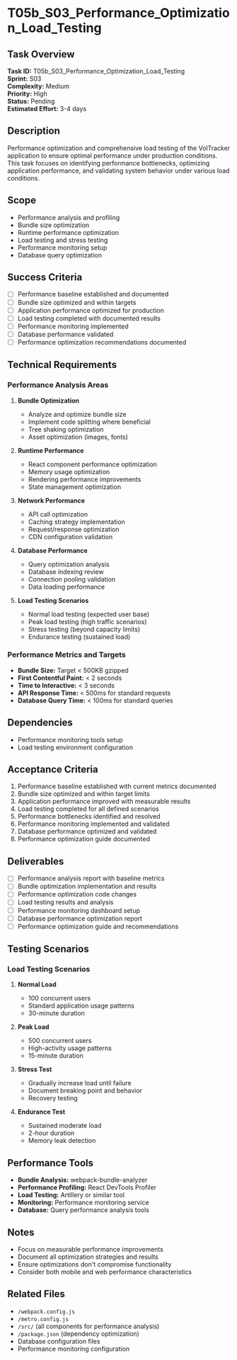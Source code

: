 # T05b_S03_Performance_Optimization_Load_Testing

## Task Overview
**Task ID:** T05b_S03_Performance_Optimization_Load_Testing  
**Sprint:** S03  
**Complexity:** Medium  
**Priority:** High  
**Status:** Pending  
**Estimated Effort:** 3-4 days  

## Description
Performance optimization and comprehensive load testing of the VolTracker application to ensure optimal performance under production conditions. This task focuses on identifying performance bottlenecks, optimizing application performance, and validating system behavior under various load conditions.

## Scope
- Performance analysis and profiling
- Bundle size optimization
- Runtime performance optimization
- Load testing and stress testing
- Performance monitoring setup
- Database query optimization

## Success Criteria
- [ ] Performance baseline established and documented
- [ ] Bundle size optimized and within targets
- [ ] Application performance optimized for production
- [ ] Load testing completed with documented results
- [ ] Performance monitoring implemented
- [ ] Database performance validated
- [ ] Performance optimization recommendations documented

## Technical Requirements

### Performance Analysis Areas
1. **Bundle Optimization**
   - Analyze and optimize bundle size
   - Implement code splitting where beneficial
   - Tree shaking optimization
   - Asset optimization (images, fonts)

2. **Runtime Performance**
   - React component performance optimization
   - Memory usage optimization
   - Rendering performance improvements
   - State management optimization

3. **Network Performance**
   - API call optimization
   - Caching strategy implementation
   - Request/response optimization
   - CDN configuration validation

4. **Database Performance**
   - Query optimization analysis
   - Database indexing review
   - Connection pooling validation
   - Data loading performance

5. **Load Testing Scenarios**
   - Normal load testing (expected user base)
   - Peak load testing (high traffic scenarios)
   - Stress testing (beyond capacity limits)
   - Endurance testing (sustained load)

### Performance Metrics and Targets
- **Bundle Size:** Target < 500KB gzipped
- **First Contentful Paint:** < 2 seconds
- **Time to Interactive:** < 3 seconds
- **API Response Time:** < 500ms for standard requests
- **Database Query Time:** < 100ms for standard queries

## Dependencies
- Performance monitoring tools setup
- Load testing environment configuration

## Acceptance Criteria
1. Performance baseline established with current metrics documented
2. Bundle size optimized and within target limits
3. Application performance improved with measurable results
4. Load testing completed for all defined scenarios
5. Performance bottlenecks identified and resolved
6. Performance monitoring implemented and validated
7. Database performance optimized and validated
8. Performance optimization guide documented

## Deliverables
- [ ] Performance analysis report with baseline metrics
- [ ] Bundle optimization implementation and results
- [ ] Performance optimization code changes
- [ ] Load testing results and analysis
- [ ] Performance monitoring dashboard setup
- [ ] Database performance optimization report
- [ ] Performance optimization guide and recommendations

## Testing Scenarios

### Load Testing Scenarios
1. **Normal Load**
   - 100 concurrent users
   - Standard application usage patterns
   - 30-minute duration

2. **Peak Load**
   - 500 concurrent users
   - High-activity usage patterns
   - 15-minute duration

3. **Stress Test**
   - Gradually increase load until failure
   - Document breaking point and behavior
   - Recovery testing

4. **Endurance Test**
   - Sustained moderate load
   - 2-hour duration
   - Memory leak detection

## Performance Tools
- **Bundle Analysis:** webpack-bundle-analyzer
- **Performance Profiling:** React DevTools Profiler
- **Load Testing:** Artillery or similar tool
- **Monitoring:** Performance monitoring service
- **Database:** Query performance analysis tools

## Notes
- Focus on measurable performance improvements
- Document all optimization strategies and results
- Ensure optimizations don't compromise functionality
- Consider both mobile and web performance characteristics

## Related Files
- `/webpack.config.js`
- `/metro.config.js`
- `/src/` (all components for performance analysis)
- `/package.json` (dependency optimization)
- Database configuration files
- Performance monitoring configuration